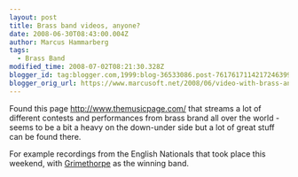 ```yaml
---
layout: post
title: Brass band videos, anyone?
date: 2008-06-30T08:43:00.004Z
author: Marcus Hammarberg
tags:
  - Brass Band
modified_time: 2008-07-02T08:21:30.328Z
blogger_id: tag:blogger.com,1999:blog-36533086.post-7617617114217246399
blogger_orig_url: https://www.marcusoft.net/2008/06/video-with-brass-anyone.html
---
```



Found
this page <http://www.themusicpage.com/> that streams a lot of different
contests and performances from brass brand all over the world - seems to
be a bit a heavy on the down-under side but a lot of great stuff can be
found there.

For example recordings from the English Nationals that took place this
weekend, with [Grimethorpe](http://www.grimethorpeband.com/) as the
winning band.

